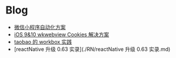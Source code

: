 # Blog

* [微信小程序自动化方案](./js/wx_auto_publish.md)
* [iOS 9&10 wkwebview Cookies 解决方案](./js/wkwebview_cookies.md)
* [taobao 的 workbox 实践](./other/taobao的workbox实践.md)
* [reactNative 升级 0.63 实录](./RN/reactNative 升级 0.63 实录.md)